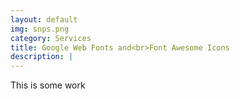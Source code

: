 ```yaml
---
layout: default
img: snps.png
category: Services
title: Google Web Fonts and<br>Font Awesome Icons
description: |
---
```


This is some work
